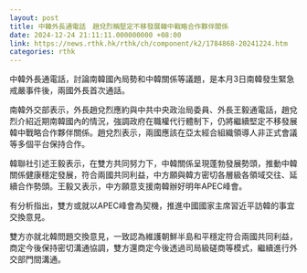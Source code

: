 ```yaml
---
layout: post
title: 中韓外長通電話　趙兌烈稱堅定不移發展韓中戰略合作夥伴關係
date: 2024-12-24 21:11:11.000000000 +08:00
link: https://news.rthk.hk/rthk/ch/component/k2/1784868-20241224.htm
categories: rthk
---
```


中韓外長通電話，討論南韓國內局勢和中韓關係等議題，是本月3日南韓發生緊急戒嚴事件後，兩國外長首次通話。

南韓外交部表示，外長趙兌烈應約與中共中央政治局委員、外長王毅通電話，趙兌烈介紹近期南韓國內的情況，強調政府在職權代行體制下，仍將繼續堅定不移發展韓中戰略合作夥伴關係。趙兌烈表示，兩國應該在亞太經合組織領導人非正式會議等多個平台保持合作。

韓聯社引述王毅表示，在雙方共同努力下，中韓關係呈現蓬勃發展勢頭，推動中韓關係健康穩定發展，符合兩國共同利益，中方願與韓方密切各層級各領域交往、延續合作勢頭。王毅又表示，中方願意支援南韓辦好明年APEC峰會。

有分析指出，雙方或就以APEC峰會為契機，推進中國國家主席習近平訪韓的事宜交換意見。

雙方亦就北韓問題交換意見，一致認為維護朝鮮半島和平穩定符合兩國共同利益，商定今後保持密切溝通協調，雙方還商定今後透過司局級磋商等模式，繼續進行外交部門間溝通。
